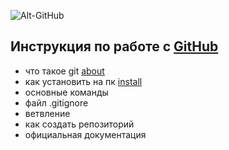 ![Alt-GitHub](https://cdn-icons-png.flaticon.com/512/25/25231.png "GitHub")
## Инструкция по работе с [GitHub](https://github.com/)

- что такое git [about](./about.md)
- как установить на пк [install](./install.md)
- основные команды
- файл .gitignore
- ветвление
- как создать репозиторий
- официальная документация